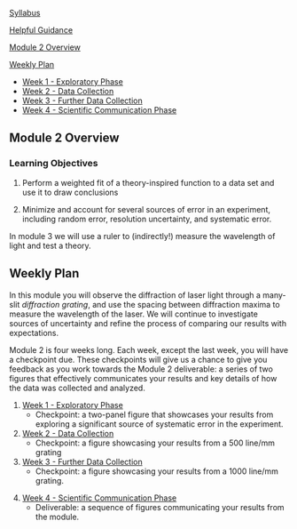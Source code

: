 [Syllabus](https://physics-50.github.io/Module-1/syllabus)

[Helpful Guidance](https://physics-50.github.io/Module-1/helpful-guidance)

[Module 2 Overview](#module-2-overview)

[Weekly Plan](#weekly-plan)


+ [Week 1 - Exploratory Phase](week1)
+ [Week 2 - Data Collection](week2)
+ [Week 3 - Further Data Collection](week3)
+ [Week 4 - Scientific Communication Phase](week4)


## Module 2 Overview 

### Learning Objectives

1. Perform a weighted fit of a theory-inspired function to a data set and use it to draw conclusions

2. Minimize and account for several sources of error in an experiment, including random error, resolution uncertainty, and systematic error.

In module 3 we will use a ruler to (indirectly!) measure the wavelength of light and test a theory.

## Weekly Plan

In this module you will observe the diffraction of laser light through a many-slit *diffraction grating*, and use the spacing between diffraction maxima to measure the wavelength of the laser. We will continue to investigate sources of uncertainty and refine the process of comparing our results with expectations. 

Module 2 is four weeks long. Each week, except the last week, you will have a checkpoint due. These checkpoints will give us a chance to give you feedback as you work towards the Module 2 deliverable: a series of two figures that effectively communicates your results and key details of how the data was collected and analyzed. 

1. [Week 1 - Exploratory Phase](week1)
    - Checkpoint: a two-panel figure that showcases your results from exploring a significant source of systematic error in the experiment.
2. [Week 2 - Data Collection](week2)
    - Checkpoint: a figure showcasing your results from a 500 line/mm grating
3. [Week 3 - Further Data Collection](week3)
    - Checkpoint: a figure showcasing your results from a 1000 line/mm grating.    
<!-- 
Checkpoint: A figure that allows comparison of your results from the 500 line/mm and 1000 line/mm gratings.-->
4. [Week 4 - Scientific Communication Phase](week4)
    - Deliverable: a sequence of figures communicating your results from the module.
